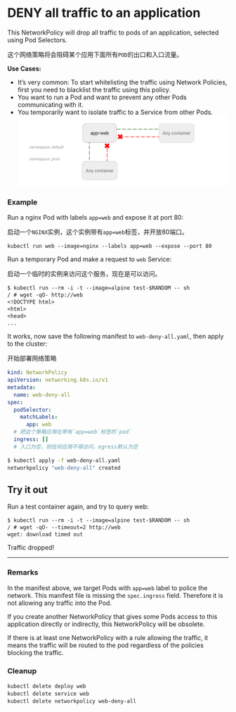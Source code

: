# DENY all traffic to an application

This NetworkPolicy will drop all traffic to pods of an
application, selected using Pod Selectors.

这个网络策略将会阻碍某个应用下面所有`POD`的出口和入口流量。

**Use Cases:**
- It’s very common: To start whitelisting the traffic using
  Network Policies, first you need to blacklist the traffic
  using this policy.
- You want to run a Pod and want to prevent any other Pods
  communicating with it.
- You temporarily want to isolate traffic to a Service from
  other Pods.
![Diagram for DENY all traffic to an application policy](img/1.gif)

### Example

Run a nginx Pod with labels `app=web`  and expose it at port 80:

启动一个`NGINX`实例，这个实例带有`app=web`标签，并开放80端口。

    kubectl run web --image=nginx --labels app=web --expose --port 80


Run a temporary Pod and make a request to `web` Service:

启动一个临时的实例来访问这个服务，现在是可以访问。

    $ kubectl run --rm -i -t --image=alpine test-$RANDOM -- sh
    / # wget -qO- http://web
    <!DOCTYPE html>
    <html>
    <head>
    ...

It works, now save the following manifest to `web-deny-all.yaml`,
then apply to the cluster:

开始部署网络策略

```yaml
kind: NetworkPolicy
apiVersion: networking.k8s.io/v1
metadata:
  name: web-deny-all
spec:
  podSelector:
    matchLabels:
      app: web
  # 把这个策略应用在带有`app=web`标签的`pod`
  ingress: []
  # 入口为空，则任何应用不得访问，egress默认为空
```

```sh
$ kubectl apply -f web-deny-all.yaml
networkpolicy "web-deny-all" created
```

## Try it out

Run a test container again, and try to query web:

    $ kubectl run --rm -i -t --image=alpine test-$RANDOM -- sh
    / # wget -qO- --timeout=2 http://web
    wget: download timed out

Traffic dropped!

-----

### Remarks

In the manifest above, we target Pods with `app=web` label to police the
network. This manifest file is missing the `spec.ingress` field. Therefore it is
not allowing any traffic into the Pod.

If you create another NetworkPolicy that gives some Pods access to this
application directly or indirectly, this NetworkPolicy will be obsolete.

If there is at least one NetworkPolicy with a rule allowing the traffic, it
means the traffic will be routed to the pod regardless of the policies blocking
the traffic.

### Cleanup

```sh
kubectl delete deploy web
kubectl delete service web
kubectl delete networkpolicy web-deny-all
```
